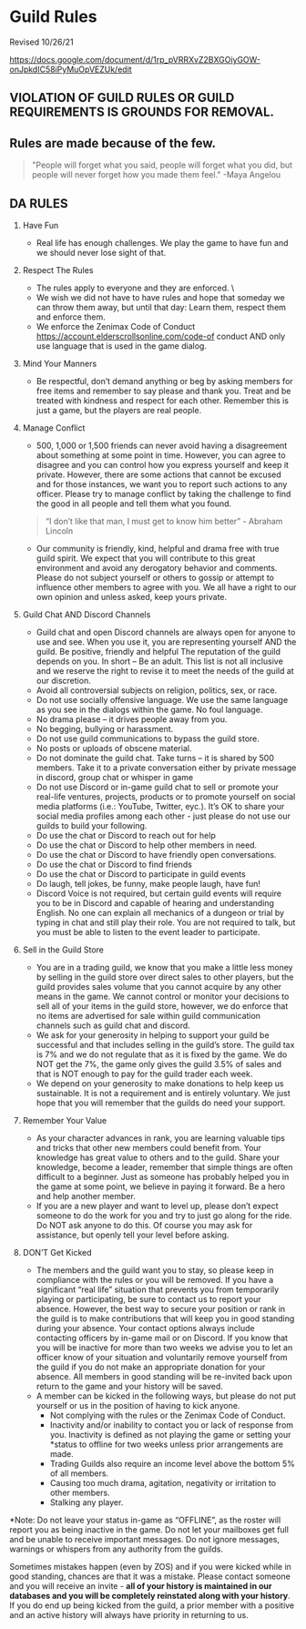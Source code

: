 # Guild Rules

Revised 10/26/21

https://docs.google.com/document/d/1rp_pVRRXvZ2BXGOiyGOW-onJpkdIC58iPyMuOpVEZUk/edit

	
## VIOLATION OF GUILD RULES OR GUILD REQUIREMENTS IS GROUNDS FOR REMOVAL.

## Rules are made because of the few. 

> "People will forget what you said, people will forget what you did, but  people will never forget how you made them feel." -Maya Angelou 

<!--:warning: EN: I propose splitting this into
1. Guild house rules (everything for discord, ranks, )
2. Trade
3. Absences (Consolidate with absences document)

Also see [[Absences]] and [[Sales Handbook]]

(Editor's comment: Isn't this in the handbook?)-->

## DA RULES 
1. Have Fun
   - Real life has enough challenges. We play the game to have fun and we should never lose sight of that. 
1. Respect The Rules
   - The rules apply to everyone and they are enforced. \
   - We wish we did not have to have rules and hope that someday we can throw them away, but until  that day: Learn them, respect them and enforce them. 
   - We enforce the Zenimax Code of Conduct https://account.elderscrollsonline.com/code-of conduct AND only use language that is used in the game dialog.
1. Mind Your Manners 
   - Be respectful, don’t demand anything or beg by asking members for free items and remember to say please and thank you. Treat and be treated with kindness and respect for each other. Remember this is just a game, but the players are real people. 
1. Manage Conflict  
   - 500, 1,000 or 1,500  friends can never avoid having a disagreement about something at some point in time.  However, you can agree to disagree and you can control how you express yourself and keep it  private. However, there are some actions that cannot be excused and for those instances, we  want you to report such actions to any officer. Please try to manage conflict by taking the challenge to find the good in all people and tell them what you found. 
 
   > “I don’t like that man, I must get to know him better” - Abraham Lincoln

   - Our community is friendly, kind, helpful and drama free with true guild spirit.  We expect that you will contribute to this great environment and avoid any derogatory behavior and comments.  Please do not subject yourself or others to gossip or attempt to influence other members to  agree with you. We all have a right to our own opinion and unless asked, keep yours private.
1. Guild Chat AND Discord Channels  
   - Guild chat and open Discord channels are always open for anyone to use and see. When  you use it, you are representing yourself AND the guild. Be positive, friendly and helpful  The reputation of the guild depends on you. In short – Be an adult. This list is not all inclusive and we reserve the right to revise it to  meet the needs of the guild at our discretion. 
   - Avoid all controversial subjects on religion, politics, sex, or race.
   - Do not use socially offensive language. We use the same language as you see in the dialogs within the game. No foul language.
   - No drama please – it drives people away from you.
   - No begging, bullying or harassment.
   - Do not use guild communications to bypass the guild store.
   - No posts or uploads of obscene material.
   - Do not dominate the guild chat. Take turns – it is shared by 500 members. Take it to a private conversation either by private message in discord, group chat or whisper in game
   - Do not use Discord or in-game guild chat to sell or promote your real-life ventures, projects, products or to promote yourself on social media platforms (i.e.: YouTube, Twitter, eyc.). It’s OK to share your social media profiles among each other - just please do not use our guilds to build your following.
   - Do use the chat or Discord to reach out for help 
   - Do use the chat or Discord to help other members in need. 
   - Do use the chat or Discord to have friendly open conversations. 
   - Do use the chat or Discord to find friends
   - Do use the chat or Discord to participate in guild events
   - Do laugh, tell jokes, be funny, make people laugh, have fun! 
   - Discord Voice is not required, but certain guild events will require you to be in Discord and capable of hearing and understanding English. No one can explain all mechanics of a dungeon or trial by typing in chat and still play their role. You are not required to talk, but you must be able to listen to the event leader to participate.
1. Sell in the Guild Store
   - You are in a trading guild, we know that you make a little less money by selling in the guild store over direct sales to other players, but the guild provides sales volume that you cannot acquire by any other means in the game.  We cannot control or monitor your decisions to sell all of your items in the guild store, however, we do enforce that no items are advertised for sale within guild communication channels such as guild chat and discord.
   - We ask for your generosity in helping to support your guild be successful and that includes selling in the guild’s store.  The guild tax is 7% and we do not regulate that as it is fixed by the game.  We do NOT get the 7%, the game only gives the guild 3.5% of sales and that is NOT enough to pay for the guild trader each week.
   - We depend on your generosity to make donations to help keep us sustainable.  It is not a requirement and is entirely voluntary.  We just hope that you will remember that the guilds do need your support. 
1. Remember Your Value  
   - As your character advances in rank, you are learning valuable tips and tricks that other new  members could benefit from. Your knowledge has great value to others and to the guild. Share  your knowledge, become a leader, remember that simple things are often difficult to a beginner. Just as someone has probably helped you in the game at some point, we believe in paying it  forward.  Be a hero and help another member.
   - If you are a new player and want to level up, please don’t expect someone to do the work for you and try to just go along for the ride.  Do NOT ask anyone to do this.  Of course you may ask for assistance, but openly tell your level before asking.  
1. DON’T Get Kicked  
   - The members and the guild want you to stay, so please keep in compliance with the rules or you will be removed. If you have a significant “real life” situation that prevents you from temporarily playing or participating, be sure to contact us to report your absence. However, the best way to  secure your position or rank in the guild is to make contributions that will keep you in good  standing during your absence. Your contact options always include contacting officers by in-game mail or on Discord. If you know that you will be inactive for more than two weeks we advise you to let an officer know of your situation and voluntarily remove yourself from the guild if you do not make an appropriate donation for your absence.  All members in good standing will be re-invited back upon return to the game and your history will be saved.
   - A member can be kicked in the following ways, but please do not put yourself or us in the  position of having to kick anyone. 
     - Not complying with the rules or the Zenimax Code of Conduct. 
     - Inactivity and/or inability to contact you or lack of response from you. Inactivity is defined as not playing the game or setting your *status to offline for two weeks unless prior arrangements are made.
     - Trading Guilds also require an income level above the bottom 5% of  all members. 
     - Causing too much drama, agitation, negativity or irritation to other members. 
     - Stalking any player. 

*Note: Do not leave your status in-game as “OFFLINE”, as the roster will report you as being inactive in  the game. Do not let your mailboxes get full and be unable to receive important  messages. Do not ignore messages, warnings or whispers from any authority from the guilds. 

Sometimes mistakes happen (even by ZOS) and if you were kicked while in good standing, chances are that it was a mistake. Please contact someone and you will receive an invite - **all of your history is maintained in our databases and you will be completely reinstated along with your history**. If you do end up being kicked from the guild, a prior member with a positive and an active history will always have priority in returning to us.